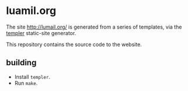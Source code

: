 
luamil.org
==========

The site http://lumail.org/ is generated from a series of templates,
via the [templer](http://github.com/skx/templer) static-site generator.

This repository contains the source code to the website.


building
--------

* Install `templer`.
* Run `make`.


